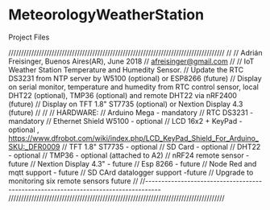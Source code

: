 # MeteorologyWeatherStation
Project Files

/////////////////////////////////////////////////////////////////////////////////////
// 
//	Adrián Freisinger, Buenos Aires(AR), June 2018
//  afreisinger@gmail.com
//
// IoT Weather Station Temperature and Humedity Sensor.
// Update the RTC DS3231 from NTP server by W5100 (optional) or  ESP8266 (future)
// Display on serial monitor, temperature and humedity from RTC control sensor, local DHT22 (optional), TMP36 (optional) and remote DHT22 via nRF2400 (future)
// Display on TFT 1.8" ST7735 (optional) or Nextion Display 4.3 (future)
//
// 
// HARDWARE:
// Arduino Mega - mandatory
// RTC DS3231	- mandatory
// Ethernet Shield W5100 - optional
// LCD 16x2 + KeyPad - optional , https://www.dfrobot.com/wiki/index.php/LCD_KeyPad_Shield_For_Arduino_SKU:_DFR0009
// TFT 1.8" ST7735 - optional
// SD Card	- optional
// DHT22 - optional
// TMP36 - optional (attached to A2)
// nRF24 remote sensor - future
// Nextion Display 4.3" - future
// Esp 8266 - future
// Node Red and mqtt support - future
// SD CArd datalogger support -future
// Upgrade to monitoring six remote sensors future
// 
//-----------------------------------------------------------------------------------
/////////////////////////////////////////////////////////////////////////////////////
